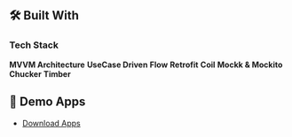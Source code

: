 ## 🛠 Built With <a name="built-with"></a>

### Tech Stack <a name="tech-stack"></a>
**MVVM Architecture**
**UseCase Driven**
**Flow**
**Retrofit**
**Coil**
**Mockk & Mockito**
**Chucker**
**Timber**

## 🚀 Demo Apps <a name="demo"></a>
- [Download Apps](https://google.com)